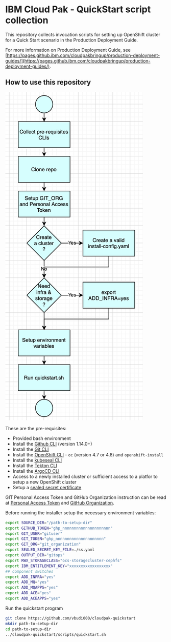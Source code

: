 # IBM Cloud Pak - QuickStart script collection

This repository collects invocation scripts for setting up OpenShift cluster for a Quick Start scenario in the Production Deployment Guide. 

For more information on Production Deployment Guide, see [https://pages.github.ibm.com/cloudpakbringup/production-deployment-guides/](https://pages.github.ibm.com/cloudpakbringup/production-deployment-guides/). 

## How to use this repository

![flow](images/flow.png)

These are the pre-requisites:

- Provided bash environment
- Install the [Github CLI](https://github.com/cli/cli) (version 1.14.0+)
- Install the [Git CLI](https://git-scm.com/book/en/v2/Getting-Started-Installing-Git)
- Install the [OpenShift CLI](https://access.redhat.com/downloads/content/290) - `oc` (version 4.7 or 4.8) and `openshift-install` 
- Install the [kubeseal CLI](https://github.com/bitnami-labs/sealed-secrets#homebrew) 
- Install the [Tekton CLI](https://tekton.dev/docs/cli/)
- Install the [ArgoCD CLI](https://argoproj.github.io/argo-cd/cli_installation/)
- Access to a newly installed cluster or sufficient access to a platfor to setup a new OpenShift cluster
- Setup a [sealed secret certificate](https://github.com/bitnami-labs/sealed-secrets/blob/main/docs/bring-your-own-certificates.md) 

GIT Personal Access Token and GitHub Organization instruction can be read at [Personal Access Token](https://pages.github.ibm.com/cloudpakbringup/production-deployment-guides/snippets/gitops-cluster-prereq/#create-a-git-personal-access-token-pat) and [GitHub Organization](https://pages.github.ibm.com/cloudpakbringup/production-deployment-guides/snippets/gitops-cluster-prereq/#create-a-custom-git-organization).

Before running the installer setup the necessary environment variables:

```bash
export SOURCE_DIR="/path-to-setup-dir"
export GITHUB_TOKEN="ghp_nnnnnnnnnnnnnnnnnnnnn" 
export GIT_USER="gituser"
export GIT_TOKEN="ghp_nnnnnnnnnnnnnnnnnnnnn" 
export GIT_ORG="git_organization"
export SEALED_SECRET_KEY_FILE=./ss.yaml
export OUTPUT_DIR="gitops"
export RWX_STORAGECLASS="ocs-storagecluster-cephfs"
export IBM_ENTITLEMENT_KEY="xxxxxxxxxxxxxxxxxx"
## component switches
export ADD_INFRA="yes"
export ADD_MQ="yes"
export ADD_MQAPPS="yes" 
export ADD_ACE="yes"
export ADD_ACEAPPS="yes"
```

Run the quickstart program

``` bash
git clone https://github.com/vbudi000/cloudpak-quickstart
mkdir path-to-setup-dir
cd path-to-setup-dir
../cloudpak-quickstart/scripts/quickstart.sh
```
